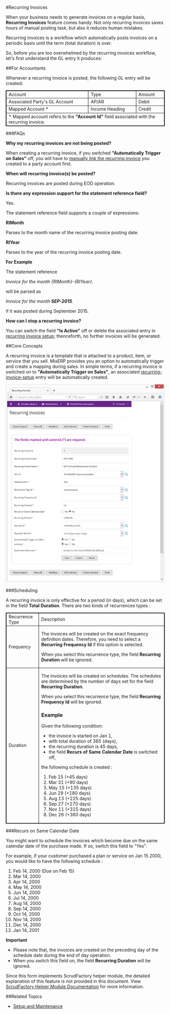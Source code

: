 #Recurring Invoices

When your business needs to generate invoices on a regular basis, **Recurring Invoices** feature comes handy.
Not only recurring invoices saves hours of manual posting task, but also it reduces human mistakes.

<div class="ui info message">
        Recurring invoices is a workflow which automatically posts invoices on a periodic basis until the
        term (total duration) is over.
</div>

So, before you are too overwhelmed by the recurring invoices workflow, let's first understand the GL
entry it produces:

##For Accountants

Whenever a recurring invoice is posted, the following GL entry will be created:

<table border="1" style="border-collapse:collapse;border:1px solid black;width:100%;">
    <thead>
        <tr>
            <td>
                Account
            </td>
            <td>
                Type
            </td>
            <td>
                Amount
            </td>
        </tr>
    </thead>
    <tbody>
        <tr>
            <td>
                Associated Party's GL Account
            </td>
            <td>
                AP/AR
            </td>
            <td>
                Debit
            </td>
        </tr>
        <tr>
            <td>
                Mapped Account *
            </td>
            <td>
                Income Heading
            </td>
            <td>
                Credit
            </td>
        </tr>
        <tr>
            <td colspan="3">
                * Mapped account refers to the <b>"Account Id"</b> field associated with the recurring invoice.
            </td>
        </tr>
    </tbody>
</table>

###FAQs

**Why my recurring invoices are not being posted?**

When creating a recurring invoice, if you switched **"Automatically Trigger on Sales"** off,
you will have to [manually link the recurring invoice](recurring-invoice-setup.md) you created 
to a party account first. 

**When will recurring invoice(s) be posted?**

Recurring invoices are posted during EOD operation.

**Is there any expression support for the statement reference field?**

Yes.

The statement reference field supports a couple of expressions:

**RIMonth**

Parses to the month name of the recurring invoice posting date.

**RIYear**

Parses to the year of the recurring invoice posting date.

**For Example**

The statement reference

*Invoice for the month {RIMonth}-{RIYear}.*

will be parsed as

*Invoice for the month **SEP-2015**.*

if it was posted during September 2015.

**How can I stop a recurring invoice?**

You can switch the field **"Is Active"** off or delete the associated entry in 
[recurring invoice setup](recurring-invoice-setup.md); thenceforth, no further invoices will be generated.


##Core Concepts

A recurring invoice is a template that is attached to a product, item, or service that you sell.
MixERP provides you an option to automatically trigger and create a mapping during sales. In simple terms,
if a recurring invoice is switched on to **"Automatically Trigger on Sales"**, an associated
[recurring-invoice-setup](recurring-invoice-setup.md) entry will be automatically created.


![Recurring Invoices](images/recurring-invoices.png)



###Scheduling

A recurring invoice is only effective for a period (in days), which can be set in the field **Total Duration**.
There are two kinds of recurrences types :


<table border="1" style="border-collapse:collapse;border:1px solid black;width:100%;">
    <thead>
        <tr>
            <td>
                Recurrence Type
            </td>
            <td>
                Description
            </td>
        </tr>
    </thead>
    <tbody>
        <tr>
            <td>
                Frequency
            </td>
            <td>
                <p>
                    The invoices will be created on the exact frequency definition dates.
                    Therefore, you need to select a <b>Recurring Frequency Id</b> if this option is selected.
                </p>
                <p>
                    When you select this recurrence type, the field <b>Recurring Duration</b> will be ignored.
                </p>
            </td>
        </tr>
        <tr>
            <td>
                Duration
            </td>
            <td>
                <p>
                    The invoices will be created on schedules. The schedules are determined by
                    the number of days set for the field <b>Recurring Duration</b>.
                </p>
                <p>
                    When you select this recurrence type, the field <b>Recurring Frequency Id</b> will be ignored.
                </p>
                <h3>Example</h3>
                Given the following condition:
                <ul>
                    <li>
                        the invoice is started on Jan 1,
                    </li>
                    <li>
                        with total duration of 365 (days),
                    </li>
                    <li>
                        the recurring duration is 45 days,
                    </li>
                    <li>
                        the field <b>Recurs of Same Calendar Date</b> is switched off,
                    </li>
                </ul>
                the following schedule is created :
                <ol>
                    <li>
                        Feb 15 (+45 days)
                    </li>
                    <li>
                        Mar 31 (+90 days)
                    </li>
                    <li>
                        May 15 (+135 days)
                    </li>
                    <li>
                        Jun 29 (+180 days)
                    </li>
                    <li>
                        Aug 13 (+225 days)
                    </li>
                    <li>
                        Sep 27 (+270 days)
                    </li>
                    <li>
                        Nov 11 (+315 days)
                    </li>
                    <li>
                        Dec 26 (+360 days)
                    </li>
                </ol>
            </td>
        </tr>
    </tbody>
</table>


###Recurs on Same Calendar Date

You might want to schedule the invoices which become due on the same calendar date of the purchase made. If so,
switch this field to "Yes".

For example, if your customer purchased a plan or service on Jan 15 2000, you would like to have the following schedule :

1. Feb 14, 2000 (Due on Feb 15)
2. Mar 14, 2000
3. Apr 14, 2000
4. May 14, 2000
5. Jun 14, 2000
6. Jul 14, 2000
7. Aug 14, 2000
8. Sep 14, 2000
9. Oct 14, 2000
10. Nov 14, 2000
11. Dec 14, 2000
12. Jan 14, 2001


**Important**

* Please note that, the invoices are created on the preceding day of the schedule date during the end of day
operation.
* When you switch this field on, the field **Recurring Duration** will be ignored.






<div class="ui info message">
    Since this form implements ScrudFactory helper module, the detailed explanation of this feature is not provided
    in this document. View <a href="../../core-concepts/scrud-factory.md">ScrudFactory Helper Module Documentation</a>
    for more information.
</div>

##Related Topics
* [Setup and Maintenance](../setup-and-maintenance.md)
